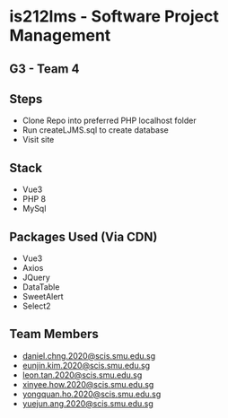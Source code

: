 # is212lms - Software Project Management
## G3 - Team 4

## Steps
- Clone Repo into preferred PHP localhost folder
- Run createLJMS.sql to create database
- Visit site

## Stack
- Vue3
- PHP 8
- MySql

## Packages Used (Via CDN)
- Vue3
- Axios
- JQuery
- DataTable
- SweetAlert
- Select2

## Team Members
- daniel.chng.2020@scis.smu.edu.sg
- eunjin.kim.2020@scis.smu.edu.sg
- leon.tan.2020@scis.smu.edu.sg
- xinyee.how.2020@scis.smu.edu.sg
- yongquan.ho.2020@scis.smu.edu.sg
- yuejun.ang.2020@scis.smu.edu.sg
